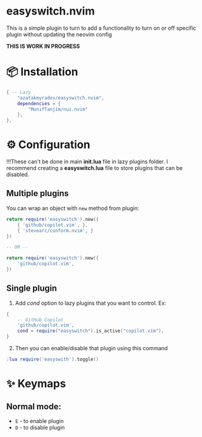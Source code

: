 # easyswitch.nvim

This is a simple plugin to turn to add a functionality to turn on or off specific plugin without updating the neovim config

**THIS IS WORK IN PROGRESS**

# 📦 Installation
```lua
{ -- Lazy
    "azatakmyradov/easyswitch.nvim",
    dependencies = {
        "MunifTanjim/nui.nvim"
    },
},
```

# ⚙️  Configuration
!!!These can't be done in main **init.lua** file in lazy plugins folder. I recommend creating a **easyswitch.lua** file to store plugins that can be disabled.

## Multiple plugins
You can wrap an object with `new` method from plugin:
```lua
return require('easyswitch').new({
    { 'github/copilot.vim', },
    { 'stevearc/conform.nvim', }
})

-- OR --

return require('easyswitch').new({
    'github/copilot.vim',
})
```

## Single plugin
1. Add *cond* option to lazy plugins that you want to control. Ex:
```lua
{
    -- GitHub Copilot
    'github/copilot.vim',
    cond = require("easyswitch").is_active("copilot.vim"),
}
```

2. Then you can enable/disable that plugin using this command
```lua
:lua require('easyswith').toggle()
```

# ✨ Keymaps

## Normal mode:
- `E` - to enable plugin
- `D` - to disable plugin
